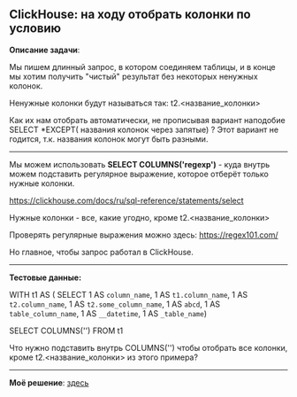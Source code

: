 ## ClickHouse: на ходу отобрать колонки по условию

**Описание задачи**:

Мы пишем длинный запрос, в котором соединяем таблицы, и в конце мы хотим
получить "чистый" результат без некоторых ненужных колонок.

Ненужные колонки будут называться так: t2.<название_колонки>

Как их нам отобрать автоматически, не прописывая вариант наподобие
SELECT *EXCEPT( названия колонок через запятые) ? 
Этот вариант не годится, т.к. названия колонок могут быть разными.

----------------------------------------------------------------
Мы можем использовать **SELECT COLUMNS('regexp')** - куда внутрь можем подставить регулярное выражение, которое отберёт только нужные колонки.

https://clickhouse.com/docs/ru/sql-reference/statements/select

Нужные колонки - все, какие угодно, кроме t2.<название_колонки>

Проверять регулярные выражения можно здесь: https://regex101.com/

Но главное, чтобы запрос работал в ClickHouse.

----------------------------------------------------------------
**Тестовые данные:**

WITH t1 AS (
SELECT 
1 AS `column_name`, 
1 AS `t1.column_name`, 
1 AS `t2.column_name`, 
1 AS `t2.some_column_name`, 
1 AS `abcd`, 
1 AS `table_column_name`,
1 AS `__datetime`,
1 AS `_table_name`)


SELECT COLUMNS('') FROM t1 

Что нужно подставить внутрь COLUMNS('') чтобы отобрать все колонки, кроме t2.<название_колонки> из этого примера?

----------------------------------------------------------------

**Моё решение**: [здесь](https://github.com/Malakhova-Natalya/Snippets/blob/main/clickhouse_columns_regexp/01%20-%20описание%20задачи%20COLUMNS(regexp).txt)
